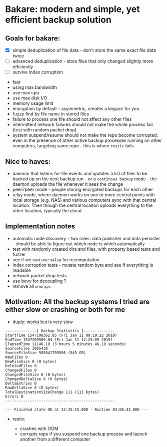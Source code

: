 # Bakare: modern and simple, yet efficient backup solution

## Goals for bakare:

- [x] simple deduplication of file data - don't store the same exact file data twice
- [ ] advanced deduplication - store files that only changed slightly more efficiently
- [ ] survive index corruption
- fast
- using max bandwidth
- use max cpu
- use max disk I/O
- memory usage limit
- encryption by default - asymmetric, creates a keypair for you
- fuzzy find by file name in stored files
- failure to process one file should not affect any other files
- intermittent network failures should not make the whole process fail (test with random packet drop)
- system suspend/resume should not make the repo become corrupted, even in the presence of other active backup processes running on other computers, targeting same repo - this is where `restic` fails

## Nice to haves:

- daemon that listens for file events and updates a list of files to be backed up on the next backup run - or a `continous backup` mode - the daemon uploads the file whenever it sees the change
- peer2peer mode - people storing encrypted backups for each other
- relay mode, where daemon works on one or more central points with local storage (e.g. NAS) and various computers sync with that central location. Then though the central locaiton uploads everything to the other location, typically the cloud.

## Implementation notes

- automatic node discovery - two roles: data publisher and data persister - should be able to figure out which node is which automatically
- test with randomly created dirs and files, with property based tests and fuzzer
- see if we can use `salsa` for recomputaiton
- index corruption tests - mutate random byte and see if everything is readable
- network packet drop tests
- use bevy for decoupling ?
- remove all `unwraps`

## Motivation: All the backup systems I tried are either slow or crashing or both for me

- duply: works but is very slow

```text
--------------[ Backup Statistics ]--------------
StartTime 1547198362.85 (Fri Jan 11 09:19:22 2019)
EndTime 1547209509.04 (Fri Jan 11 12:25:09 2019)
ElapsedTime 11146.19 (3 hours 5 minutes 46.19 seconds)
SourceFiles 3065438
SourceFileSize 585041709586 (545 GB)
NewFiles 0
NewFileSize 0 (0 bytes)
DeletedFiles 0
ChangedFiles 0
ChangedFileSize 0 (0 bytes)
ChangedDeltaSize 0 (0 bytes)
DeltaEntries 0
RawDeltaSize 0 (0 bytes)
TotalDestinationSizeChange 111 (111 bytes)
Errors 0
-------------------------------------------------

--- Finished state OK at 12:25:15.000 - Runtime 03:06:43.000 ---
```

- restic:

  - crashes with OOM
  - corrupts repo if you suspend one backup process and launch another from a different computer
